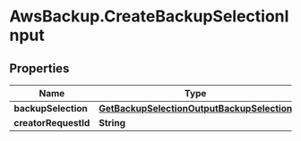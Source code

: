 # AwsBackup.CreateBackupSelectionInput

## Properties

Name | Type | Description | Notes
------------ | ------------- | ------------- | -------------
**backupSelection** | [**GetBackupSelectionOutputBackupSelection**](GetBackupSelectionOutputBackupSelection.md) |  | 
**creatorRequestId** | **String** |  | [optional] 


